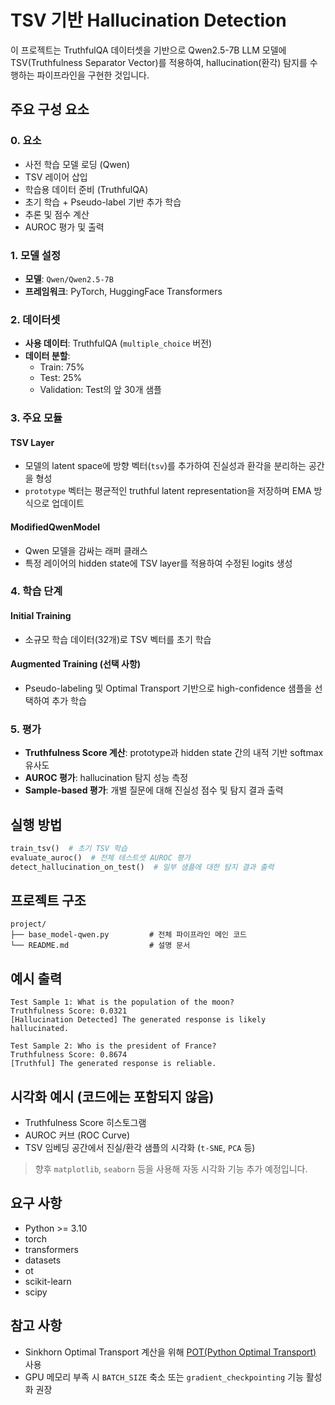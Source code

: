 # TSV 기반 Hallucination Detection

이 프로젝트는 TruthfulQA 데이터셋을 기반으로 Qwen2.5-7B LLM 모델에 TSV(Truthfulness Separator Vector)를 적용하여, hallucination(환각) 탐지를 수행하는 파이프라인을 구현한 것입니다.

## 주요 구성 요소

### 0. 요소
- 사전 학습 모델 로딩 (Qwen)
- TSV 레이어 삽입
- 학습용 데이터 준비 (TruthfulQA)
- 초기 학습 + Pseudo-label 기반 추가 학습
- 추론 및 점수 계산
- AUROC 평가 및 출력

### 1. 모델 설정
- **모델**: `Qwen/Qwen2.5-7B`
- **프레임워크**: PyTorch, HuggingFace Transformers

### 2. 데이터셋
- **사용 데이터**: TruthfulQA (`multiple_choice` 버전)
- **데이터 분할**:
  - Train: 75%
  - Test: 25%
  - Validation: Test의 앞 30개 샘플

### 3. 주요 모듈
#### TSV Layer
- 모델의 latent space에 방향 벡터(`tsv`)를 추가하여 진실성과 환각을 분리하는 공간을 형성
- `prototype` 벡터는 평균적인 truthful latent representation을 저장하며 EMA 방식으로 업데이트

#### ModifiedQwenModel
- Qwen 모델을 감싸는 래퍼 클래스
- 특정 레이어의 hidden state에 TSV layer를 적용하여 수정된 logits 생성

### 4. 학습 단계
#### Initial Training
- 소규모 학습 데이터(32개)로 TSV 벡터를 초기 학습

#### Augmented Training (선택 사항)
- Pseudo-labeling 및 Optimal Transport 기반으로 high-confidence 샘플을 선택하여 추가 학습

### 5. 평가
- **Truthfulness Score 계산**: prototype과 hidden state 간의 내적 기반 softmax 유사도
- **AUROC 평가**: hallucination 탐지 성능 측정
- **Sample-based 평가**: 개별 질문에 대해 진실성 점수 및 탐지 결과 출력

## 실행 방법
```python
train_tsv()  # 초기 TSV 학습
evaluate_auroc()  # 전체 테스트셋 AUROC 평가
detect_hallucination_on_test()  # 일부 샘플에 대한 탐지 결과 출력
```

## 프로젝트 구조
```
project/
├── base_model-qwen.py         # 전체 파이프라인 메인 코드
└── README.md                  # 설명 문서
```

## 예시 출력
```
Test Sample 1: What is the population of the moon?
Truthfulness Score: 0.0321
[Hallucination Detected] The generated response is likely hallucinated.

Test Sample 2: Who is the president of France?
Truthfulness Score: 0.8674
[Truthful] The generated response is reliable.
```

## 시각화 예시 (코드에는 포함되지 않음)      
- Truthfulness Score 히스토그램
- AUROC 커브 (ROC Curve)
- TSV 임베딩 공간에서 진실/환각 샘플의 시각화 (`t-SNE`, `PCA` 등)

> 향후 `matplotlib`, `seaborn` 등을 사용해 자동 시각화 기능 추가 예정입니다.

## 요구 사항
- Python >= 3.10
- torch
- transformers
- datasets
- ot
- scikit-learn
- scipy

## 참고 사항
- Sinkhorn Optimal Transport 계산을 위해 [POT(Python Optimal Transport)](https://pythonot.github.io/) 사용
- GPU 메모리 부족 시 `BATCH_SIZE` 축소 또는 `gradient_checkpointing` 기능 활성화 권장


